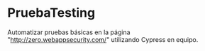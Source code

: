 # PruebaTesting
Automatizar pruebas básicas en la página "http://zero.webappsecurity.com/" utilizando Cypress en equipo.
